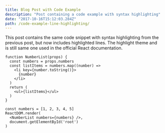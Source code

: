 ```yaml
---
title: Blog Post with Code Example
description: "Post containing a code example with syntax highlighting"
date: "2017-10-16T15:12:03.284Z"
path: /code-example-line-highlighting/
---
```


This post contains the same code snippet with syntax highlighting from the
previous post, but now includes highlighted lines. The highlight theme and is
still same one used in the official React documentation.

```jsx{1,4-6}
function NumberList(props) {
  const numbers = props.numbers
  const listItems = numbers.map((number) =>
    <li key={number.toString()}>
      {number}
    </li>
  )
  return (
    <ul>{listItems}</ul>
  )
}

const numbers = [1, 2, 3, 4, 5]
ReactDOM.render(
  <NumberList numbers={numbers} />,
  document.getElementById('root')
)
```
